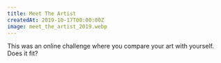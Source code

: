 ```yaml
---
title: Meet The Artist
createdAt: 2019-10-17T00:00:00Z
image: meet_the_artist_2019.webp
---
```

This was an online challenge where you compare your art with yourself. Does it fit?

